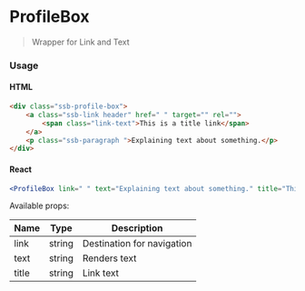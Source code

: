 ProfileBox
========

> Wrapper for Link and Text

### Usage

#### HTML

```html
<div class="ssb-profile-box">
    <a class="ssb-link header" href=" " target="" rel="">
        <span class="link-text">This is a title link</span>
    </a>
    <p class="ssb-paragraph ">Explaining text about something.</p>
</div>
```

#### React

```jsx harmony
<ProfileBox link=" " text="Explaining text about something." title="This is a title link" />
```

Available props:

| Name       | Type           | Description  |
| ---------- | ------------- | ----- |
| link | string | Destination for navigation |
| text | string | Renders text |
| title | string | Link text  |
